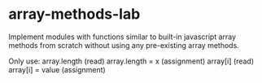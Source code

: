 # array-methods-lab
Implement modules with functions similar to built-in javascript array methods from scratch without using any pre-existing array methods. 

Only use: 
array.length (read)
array.length = x (assignment)
array[i] (read)
array[i] = value (assignment)
